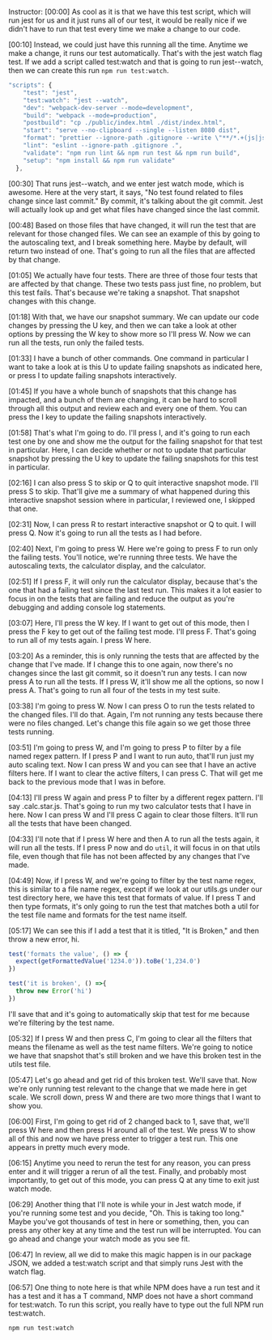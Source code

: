 Instructor: [00:00] As cool as it is that we have this test script, which will run jest for us and it just runs all of our test, it would be really nice if we didn't have to run that test every time we make a change to our code.

[00:10] Instead, we could just have this running all the time. Anytime we make a change, it runs our test automatically. That's with the jest watch flag test. If we add a script called test:watch and that is going to run jest--watch, then we can create this run `npm run test:watch`.

```js
"scripts": {
    "test": "jest",
    "test:watch": "jest --watch",
    "dev": "webpack-dev-server --mode=development",
    "build": "webpack --mode=production",
    "postbuild": "cp ./public/index.html ./dist/index.html",
    "start": "serve --no-clipboard --single --listen 8080 dist",
    "format": "prettier --ignore-path .gitignore --write \"**/*.+(js|json|css|html|md)\"",
    "lint": "eslint --ignore-path .gitignore .",
    "validate": "npm run lint && npm run test && npm run build",
    "setup": "npm install && npm run validate"
  },
```

[00:30] That runs jest--watch, and we enter jest watch mode, which is awesome. Here at the very start, it says, "No test found related to files change since last commit." By commit, it's talking about the git commit. Jest will actually look up and get what files have changed since the last commit.

[00:48] Based on those files that have changed, it will run the test that are relevant for those changed files. We can see an example of this by going to the autoscaling text, and I break something here. Maybe by default, will return two instead of one. That's going to run all the files that are affected by that change.

[01:05] We actually have four tests. There are three of those four tests that are affected by that change. These two tests pass just fine, no problem, but this test fails. That's because we're taking a snapshot. That snapshot changes with this change.

[01:18] With that, we have our snapshot summary. We can update our code changes by pressing the U key, and then we can take a look at other options by pressing the W key to show more so I'll press W. Now we can run all the tests, run only the failed tests.

[01:33] I have a bunch of other commands. One command in particular I want to take a look at is this U to update failing snapshots as indicated here, or press I to update failing snapshots interactively.

[01:45] If you have a whole bunch of snapshots that this change has impacted, and a bunch of them are changing, it can be hard to scroll through all this output and review each and every one of them. You can press the I key to update the failing snapshots interactively.

[01:58] That's what I'm going to do. I'll press I, and it's going to run each test one by one and show me the output for the failing snapshot for that test in particular. Here, I can decide whether or not to update that particular snapshot by pressing the U key to update the failing snapshots for this test in particular.

[02:16] I can also press S to skip or Q to quit interactive snapshot mode. I'll press S to skip. That'll give me a summary of what happened during this interactive snapshot session where in particular, I reviewed one, I skipped that one.

[02:31] Now, I can press R to restart interactive snapshot or Q to quit. I will press Q. Now it's going to run all the tests as I had before.

[02:40] Next, I'm going to press W. Here we're going to press F to run only the failing tests. You'll notice, we're running three tests. We have the autoscaling texts, the calculator display, and the calculator.

[02:51] If I press F, it will only run the calculator display, because that's the one that had a failing test since the last test run. This makes it a lot easier to focus in on the tests that are failing and reduce the output as you're debugging and adding console log statements.

[03:07] Here, I'll press the W key. If I want to get out of this mode, then I press the F key to get out of the failing test mode. I'll press F. That's going to run all of my tests again. I press W here.

[03:20] As a reminder, this is only running the tests that are affected by the change that I've made. If I change this to one again, now there's no changes since the last git commit, so it doesn't run any tests. I can now press A to run all the tests. If I press W, it'll show me all the options, so now I press A. That's going to run all four of the tests in my test suite.

[03:38] I'm going to press W. Now I can press O to run the tests related to the changed files. I'll do that. Again, I'm not running any tests because there were no files changed. Let's change this file again so we get those three tests running.

[03:51] I'm going to press W, and I'm going to press P to filter by a file named regex pattern. If I press P and I want to run auto, that'll run just my auto scaling text. Now I can press W and you can see that I have an active filters here. If I want to clear the active filters, I can press C. That will get me back to the previous mode that I was in before.

[04:13] I'll press W again and press P to filter by a different regex pattern. I'll say .calc.star.js. That's going to run my two calculator tests that I have in here. Now I can press W and I'll press C again to clear those filters. It'll run all the tests that have been changed.

[04:33] I'll note that if I press W here and then A to run all the tests again, it will run all the tests. If I press P now and do `util`, it will focus in on that utils file, even though that file has not been affected by any changes that I've made.

[04:49] Now, if I press W, and we're going to filter by the test name regex, this is similar to a file name regex, except if we look at our utils.gs under our test directory here, we have this test that formats of value. If I press T and then type formats, it's only going to run the test that matches both a util for the test file name and formats for the test name itself.

[05:17] We can see this if I add a test that it is titled, "It is Broken," and then throw a new error, hi.

```js
test('formats the value', () => {
  expect(getFormattedValue('1234.0')).toBe('1,234.0')
})

test('it is broken', () =>{
  throw new Error('hi')
})
```
I'll save that and it's going to automatically skip that test for me because we're filtering by the test name.

[05:32] If I press W and then press C, I'm going to clear all the filters that means the filename as well as the test name filters. We're going to notice we have that snapshot that's still broken and we have this broken test in the utils test file.

[05:47] Let's go ahead and get rid of this broken test. We'll save that. Now we're only running test relevant to the change that we made here in get scale. We scroll down, press W and there are two more things that I want to show you.

[06:00] First, I'm going to get rid of 2 changed back to 1, save that, we'll press W here and then press H around all of the test. We press W to show all of this and now we have press enter to trigger a test run. This one appears in pretty much every mode.

[06:15] Anytime you need to rerun the test for any reason, you can press enter and it will trigger a rerun of all the test. Finally, and probably most importantly, to get out of this mode, you can press Q at any time to exit just watch mode.

[06:29] Another thing that I'll note is while your in Jest watch mode, if you're running some test and you decide, "Oh. This is taking too long." Maybe you've got thousands of test in here or something, then, you can press any other key at any time and the test run will be interrupted. You can go ahead and change your watch mode as you see fit.

[06:47] In review, all we did to make this magic happen is in our package JSON, we added a test:watch script and that simply runs Jest with the watch flag.

[06:57] One thing to note here is that while NPM does have a run test and it has a test and it has a T command, NMP does not have a short command for test:watch. To run this script, you really have to type out the full NPM run test:watch.

```bash
npm run test:watch
```
